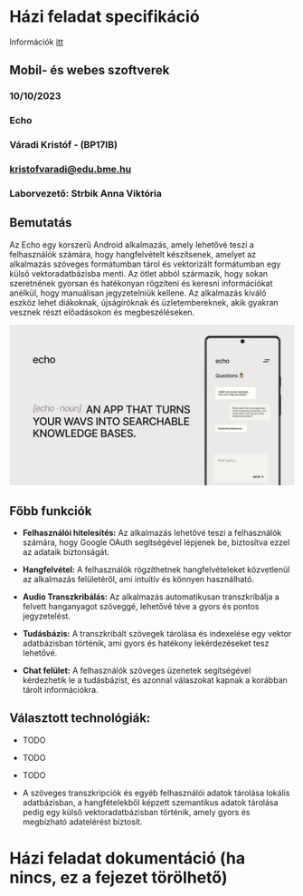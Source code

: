 # Házi feladat specifikáció

Információk [itt](https://viauac00.github.io/laborok/hf)

## Mobil- és webes szoftverek

### 10/10/2023

### Echo

### Váradi Kristóf - (BP17IB)

### kristofvaradi@edu.bme.hu

### Laborvezető: Strbik Anna Viktória

## Bemutatás

Az Echo egy korszerű Android alkalmazás, amely lehetővé teszi a felhasználók számára, hogy hangfelvételt készítsenek, amelyet az alkalmazás szöveges formátumban tárol és vektorizált formátumban egy külső vektoradatbázisba menti. Az ötlet abból származik, hogy sokan szeretnének gyorsan és hatékonyan rögzíteni és keresni információkat anélkül, hogy manuálisan jegyzetelniük kellene. Az alkalmazás kiváló eszköz lehet diákoknak, újságíróknak és üzletembereknek, akik gyakran vesznek részt előadásokon és megbeszéléseken.

![Cover](assets/Cover.png)

## Főbb funkciók

- **Felhasználói hitelesítés:** Az alkalmazás lehetővé teszi a felhasználók számára, hogy Google OAuth segítségével lépjenek be, biztosítva ezzel az adataik biztonságát.

- **Hangfelvétel:** A felhasználók rögzíthetnek hangfelvételeket közvetlenül az alkalmazás felületéről, ami intuitív és könnyen használható.

- **Audio Transzkribálás:** Az alkalmazás automatikusan transzkribálja a felvett hanganyagot szöveggé, lehetővé téve a gyors és pontos jegyzetelést.

- **Tudásbázis:** A transzkribált szövegek tárolása és indexelése egy vektor adatbázisban történik, ami gyors és hatékony lekérdezéseket tesz lehetővé.

- **Chat felület:** A felhasználók szöveges üzenetek segítségével kérdezhetik le a tudásbázist, és azonnal válaszokat kapnak a korábban tárolt információkra.

## Választott technológiák:

- TODO

- TODO

- TODO

- A szöveges transzkripciók és egyéb felhasználói adatok tárolása lokális adatbázisban, a hangfételekből képzett szemantikus adatok tárolása pedig egy külső vektoradatbázisban történik, amely gyors és megbízható adatelérést biztosít.

# Házi feladat dokumentáció (ha nincs, ez a fejezet törölhető)
